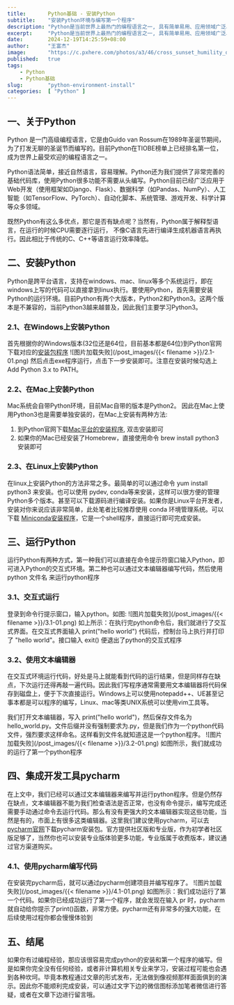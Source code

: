 ```yaml
---
title:       Python基础 - 安装Python
subtitle:    "安装Python环境与编写第一个程序"
description: "Python是当前世界上最热门的编程语言之一, 具有简单易用、应用领域广泛、强大的库支持、跨平台等诸多优点。本文我们从零开始，进行Python解释器的安装以及安装Python的集成开发工具 pycharm。以及编写我们的第一个Python程序"
excerpt:     "Python是当前世界上最热门的编程语言之一, 具有简单易用、应用领域广泛、强大的库支持、跨平台等诸多优点。本文我们从零开始，进行Python解释器的安装以及安装Python的集成开发工具 pycharm。以及编写我们的第一个Python程序"
date:        2024-12-19T14:25:59+08:00
author:      "王富杰"
image:       "https://c.pxhere.com/photos/a3/46/cross_sunset_humility_devotion_silhouette_human_kneeling_knee-607081.jpg!d"
published:   true
tags:
    - Python
    - Python基础
slug:        "python-environment-install"
categories:  [ "Python" ]
---
```


## 一、关于Python
Python 是一门高级编程语言，它是由Guido van Rossum在1989年圣诞节期间，为了打发无聊的圣诞节而编写的。目前Python在TIOBE榜单上已经排名第一位，成为世界上最受欢迎的编程语言之一。

Python语法简单，接近自然语言，容易理解。Python还为我们提供了非常完善的基础代码库，使用Python很多功能不需要从头编写。Python目前已经广泛应用于Web开发（使用框架如Django、Flask）、数据科学（如Pandas、NumPy）、人工智能（如TensorFlow、PyTorch）、自动化脚本、系统管理、游戏开发、科学计算等众多领域。

既然Python有这么多优点，那它是否有缺点呢？当然有，Python属于解释型语言，在运行的时候CPU需要逐行运行， 不像C语言先进行编译生成机器语言再执行。因此相比于传统的C、C++等语言运行效率降低。

## 二、安装Python
Python是跨平台语言，支持在windows、mac、linux等多个系统运行，即在windows上写的代码可以直接拿到linux执行。要使用Python，首先需要安装Python的运行环境。目前Python有两个大版本，Python2和Python3。这两个版本是不兼容的，当前Python3越来越普及，因此我们主要学习Python3。

### 2.1、在Windows上安装Python
首先根据你的Windows版本(32位还是64位，目前基本都是64位)到Python官网下载对应的[安装包程序](https://www.python.org/downloads/windows/)
![图片加载失败](/post_images/{{< filename >}}/2.1-01.png)
然后点击exe程序运行，点击下一步安装即可。注意在安装时候勾选上 Add Python 3.x to PATH。

### 2.2、在Mac上安装Python
Mac系统会自带Python环境，目前Mac自带的版本是Python2。 因此在Mac上使用Python3也是需要单独安装的，在Mac上安装有两种方法:

1. 到Python官网下载[Mac平台的安装程序](https://www.python.org/downloads/macos/), 双击安装即可
2. 如果你的Mac已经安装了Homebrew，直接使用命令 brew install python3 安装即可
   
### 2.3、在Linux上安装Python
在linux上安装Python的方法非常之多。最简单的可以通过命令 yum install python3 来安装。也可以使用 pydev, conda等来安装，这样可以很方便的管理Python多个版本。甚至可以下载源码进行编译安装。如果你是Linux平台开发者，安装对你来说应该非常简单，此处笔者比较推荐使用 conda 环境管理系统。可以下载 [Miniconda安装程序](https://repo.anaconda.com/miniconda/)，它是一个shell程序，直接运行即可完成安装。

## 三、运行Python
运行Python有两种方式，第一种我们可以直接在命令提示符窗口输入Python，即可进入Python的交互式环境。第二种也可以通过文本编辑器编写代码，然后使用 python 文件名 来运行python程序

### 3.1、交互式运行
登录到命令行提示窗口，输入python。如图:
![图片加载失败](/post_images/{{< filename >}}/3.1-01.png)
如上所示：在执行完python命令后，我们就进行了交互式界面。在交互式界面输入 print("hello world") 代码后，控制台马上执行并打印了 "hello world"。接口输入 exit() 便退出了python的交互式程序

### 3.2、使用文本编辑器
在交互式环境运行代码，好处是马上就能看到代码的运行结果，但是同样存在缺点，下次运行还得再敲一遍代码。因此我们写程序通常需要用文本编辑器将代码保存到磁盘上，便于下次直接运行。Windows上可以使用notepadd++、UE甚至记事本都是可以程序的编写，Linux、mac等类UNIX系统可以使用vim工具等。

我们打开文本编辑器，写入 print("hello world")，然后保存文件名为 hello_world.py。文件后缀并没有强制要求为.py，但是我们作为一个python代码文件，强烈要求这样命名。这样看到文件名就知道这是一个python程序。
![图片加载失败](/post_images/{{< filename >}}/3.2-01.png)
如图所示，我们就成功的运行了第一个python程序

## 四、集成开发工具pycharm
在上文中，我们已经可以通过文本编辑器来编写并运行python程序。但是仍然存在缺点，文本编辑器不能为我们检查语法是否正常，也没有命令提示，编写完成还需要手动通过命令去运行代码。那么有没有更强大的文本编辑器实现这些功能，当然是有的，市面上有很多这类编辑器。这里我们建议使用pycharm，可以去[pycharm官网](https://www.jetbrains.com/pycharm/download/?section=windows)下载pycharm安装包。官方提供社区版和专业版，作为初学者社区版足够了，当然你也可以安装专业版体验更多功能，专业版属于收费版本，建议通过官方渠道购买。

### 4.1、使用pycharm编写代码
在安装完pycharm后，就可以通过pycharm创建项目并编写程序了。
![图片加载失败](/post_images/{{< filename >}}/4.1-01.png)
如图所示：我们成功运行了第一个代码。如果你已经成功运行了第一个程序，就会发现在输入 pr 时，pycharm就自动给你提示了print()函数，非常方便。pycharm还有非常多的强大功能，在后续使用过程你都会慢慢体验到

## 五、结尾
如果你有过编程经验，那应该很容易完成python的安装和第一个程序的编写。但是如果你完全没有任何经验，或者非计算机相关专业来学习，安装过程可能也会遇到各种坎坷。毕竟本教程通过文章的形式发布，无法做到像视频那样面面俱到的演示。因此你不能顺利完成安装，可以通过文字下边的微信图标添加笔者微信进行答疑，或者在文章下边进行留言哦。


